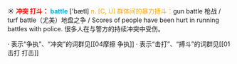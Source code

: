 ☀ <font color="red">**冲突 打斗：**</font>
<font color="sky blue">**battle**</font> ['bætl] 
<font color="orange">n. [C, U] 群体间的暴力搏斗：</font>gun battle 枪战 / turf battle（尤美）地盘之争 / Scores of people have been hurt in running battles with police. 很多人在与警方的持续冲突中受伤。

· 表示“争执”、“冲突”的词群见[[04摩擦 争执]]
· 表示“击打”、“搏斗”的词群见[[01击打 打击]]
